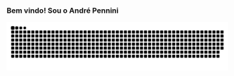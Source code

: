 ### Bem vindo! Sou o André Pennini 

![snake gif](https://github.com/Pennini/Pennini/blob/output/github-contribution-grid-snake.svg)
